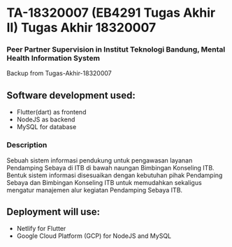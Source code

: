 # TA-18320007 (EB4291 Tugas Akhir II) Tugas Akhir 18320007
### Peer Partner Supervision in Institut Teknologi Bandung, Mental Health Information System
 Backup from Tugas-Akhir-18320007

## Software development used:
- Flutter(dart) as frontend
- NodeJS as backend
- MySQL for database

### Description
Sebuah sistem informasi pendukung untuk pengawasan layanan Pendamping Sebaya di ITB di bawah naungan Bimbingan Konseling ITB.
Bentuk sistem informasi disesuaikan dengan kebutuhan pihak Pendamping Sebaya dan Bimbingan Konseling ITB untuk memudahkan sekaligus mengatur manajemen alur kegiatan Pendamping Sebaya ITB.

## Deployment will use:
- Netlify for Flutter
- Google Cloud Platform (GCP) for NodeJS and MySQL
